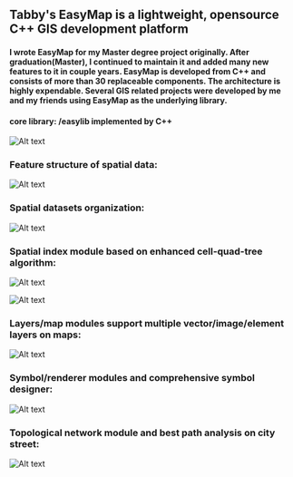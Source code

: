 ## **Tabby's EasyMap is a lightweight, opensource C++ GIS development platform**

#### I wrote EasyMap for my Master degree project originally. After graduation(Master), I continued to maintain it and added many new features to it in couple years. EasyMap is developed from C++ and consists of more than 30 replaceable components. The architecture is highly expendable. Several GIS related projects were developed by me and my friends using EasyMap as the underlying library.

#### core library: /easylib implemented by C++

![Alt text](bin/screen_shot01.JPG?raw=true "EasyMap Desktop")<br/>

### Feature structure of spatial data:<br/>
![Alt text](easylib/10624_1269583712xUnZ.jpg?raw=true "")<br/>

### Spatial datasets organization:<br/>
![Alt text](easylib/10624_12695836611pHe.jpg?raw=true "")<br/>

### Spatial index module based on enhanced cell-quad-tree algorithm:<br/>
    
![Alt text](easylib/10624_1269583712SgBd.jpg?raw=true "")<br/>

![Alt text](easylib/10624_1269583714zZ59.jpg?raw=true "")<br/>
    
### Layers/map modules support multiple vector/image/element layers on maps:<br/>

![Alt text](bin/screen_shot03.JPG?raw=true "Visual C++ Customization")<br/>

### Symbol/renderer modules and comprehensive symbol designer:<br/>
    
![Alt text](bin/screen_shot04.JPG?raw=true "Complex Point Symbol Designer")<br/>

### Topological network module and best path analysis on city street:<br/>

![Alt text](bin/screen_shot00.JPG?raw=true "3D Navigation Demo")<br/>
